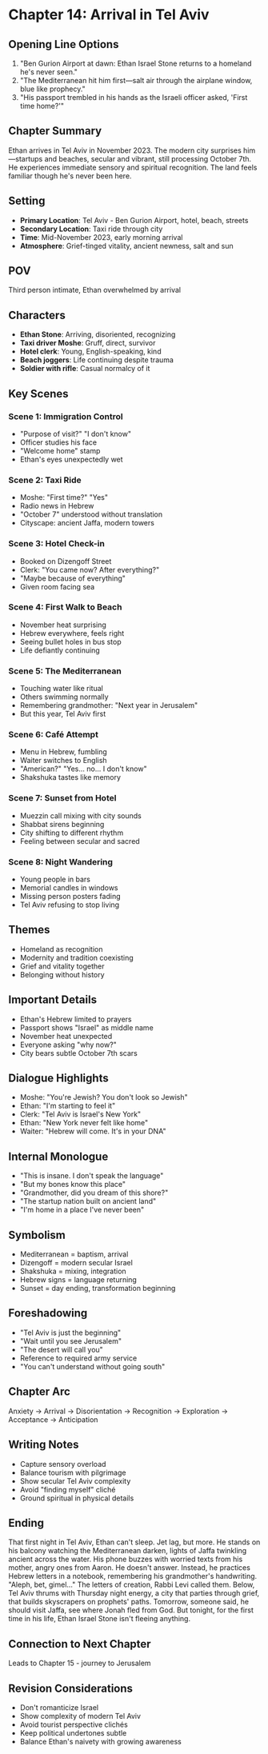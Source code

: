 # Chapter 14: Arrival in Tel Aviv

## Opening Line Options
1. "Ben Gurion Airport at dawn: Ethan Israel Stone returns to a homeland he's never seen."
2. "The Mediterranean hit him first—salt air through the airplane window, blue like prophecy."
3. "His passport trembled in his hands as the Israeli officer asked, 'First time home?'"

## Chapter Summary
Ethan arrives in Tel Aviv in November 2023. The modern city surprises him—startups and beaches, secular and vibrant, still processing October 7th. He experiences immediate sensory and spiritual recognition. The land feels familiar though he's never been here.

## Setting
- **Primary Location**: Tel Aviv - Ben Gurion Airport, hotel, beach, streets
- **Secondary Location**: Taxi ride through city
- **Time**: Mid-November 2023, early morning arrival
- **Atmosphere**: Grief-tinged vitality, ancient newness, salt and sun

## POV
Third person intimate, Ethan overwhelmed by arrival

## Characters
- **Ethan Stone**: Arriving, disoriented, recognizing
- **Taxi driver Moshe**: Gruff, direct, survivor
- **Hotel clerk**: Young, English-speaking, kind
- **Beach joggers**: Life continuing despite trauma
- **Soldier with rifle**: Casual normalcy of it

## Key Scenes

### Scene 1: Immigration Control
- "Purpose of visit?" "I don't know"
- Officer studies his face
- "Welcome home" stamp
- Ethan's eyes unexpectedly wet

### Scene 2: Taxi Ride
- Moshe: "First time?" "Yes"
- Radio news in Hebrew
- "October 7" understood without translation
- Cityscape: ancient Jaffa, modern towers

### Scene 3: Hotel Check-in
- Booked on Dizengoff Street
- Clerk: "You came now? After everything?"
- "Maybe because of everything"
- Given room facing sea

### Scene 4: First Walk to Beach
- November heat surprising
- Hebrew everywhere, feels right
- Seeing bullet holes in bus stop
- Life defiantly continuing

### Scene 5: The Mediterranean
- Touching water like ritual
- Others swimming normally
- Remembering grandmother: "Next year in Jerusalem"
- But this year, Tel Aviv first

### Scene 6: Café Attempt
- Menu in Hebrew, fumbling
- Waiter switches to English
- "American?" "Yes... no... I don't know"
- Shakshuka tastes like memory

### Scene 7: Sunset from Hotel
- Muezzin call mixing with city sounds
- Shabbat sirens beginning
- City shifting to different rhythm
- Feeling between secular and sacred

### Scene 8: Night Wandering
- Young people in bars
- Memorial candles in windows
- Missing person posters fading
- Tel Aviv refusing to stop living

## Themes
- Homeland as recognition
- Modernity and tradition coexisting
- Grief and vitality together
- Belonging without history

## Important Details
- Ethan's Hebrew limited to prayers
- Passport shows "Israel" as middle name
- November heat unexpected
- Everyone asking "why now?"
- City bears subtle October 7th scars

## Dialogue Highlights
- Moshe: "You're Jewish? You don't look so Jewish"
- Ethan: "I'm starting to feel it"
- Clerk: "Tel Aviv is Israel's New York"
- Ethan: "New York never felt like home"
- Waiter: "Hebrew will come. It's in your DNA"

## Internal Monologue
- "This is insane. I don't speak the language"
- "But my bones know this place"
- "Grandmother, did you dream of this shore?"
- "The startup nation built on ancient land"
- "I'm home in a place I've never been"

## Symbolism
- Mediterranean = baptism, arrival
- Dizengoff = modern secular Israel
- Shakshuka = mixing, integration
- Hebrew signs = language returning
- Sunset = day ending, transformation beginning

## Foreshadowing
- "Tel Aviv is just the beginning"
- "Wait until you see Jerusalem"
- "The desert will call you"
- Reference to required army service
- "You can't understand without going south"

## Chapter Arc
Anxiety → Arrival → Disorientation → Recognition → Exploration → Acceptance → Anticipation

## Writing Notes
- Capture sensory overload
- Balance tourism with pilgrimage
- Show secular Tel Aviv complexity
- Avoid "finding myself" cliché
- Ground spiritual in physical details

## Ending
That first night in Tel Aviv, Ethan can't sleep. Jet lag, but more. He stands on his balcony watching the Mediterranean darken, lights of Jaffa twinkling ancient across the water. His phone buzzes with worried texts from his mother, angry ones from Aaron. He doesn't answer. Instead, he practices Hebrew letters in a notebook, remembering his grandmother's handwriting. "Aleph, bet, gimel..." The letters of creation, Rabbi Levi called them. Below, Tel Aviv thrums with Thursday night energy, a city that parties through grief, that builds skyscrapers on prophets' paths. Tomorrow, someone said, he should visit Jaffa, see where Jonah fled from God. But tonight, for the first time in his life, Ethan Israel Stone isn't fleeing anything.

## Connection to Next Chapter
Leads to Chapter 15 - journey to Jerusalem

## Revision Considerations
- Don't romanticize Israel
- Show complexity of modern Tel Aviv
- Avoid tourist perspective clichés
- Keep political undertones subtle
- Balance Ethan's naivety with growing awareness
